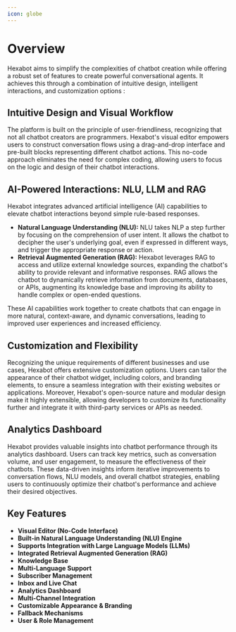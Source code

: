 ```yaml
---
icon: globe
---
```


# Overview

Hexabot aims to simplify the complexities of chatbot creation while offering a robust set of features to create powerful conversational agents. It achieves this through a combination of intuitive design, intelligent interactions, and customization options :

## **Intuitive Design and Visual Workflow**

The platform is built on the principle of user-friendliness, recognizing that not all chatbot creators are programmers. Hexabot's visual editor empowers users to construct conversation flows using a drag-and-drop interface and pre-built blocks representing different chatbot actions. This no-code approach eliminates the need for complex coding, allowing users to focus on the logic and design of their chatbot interactions.

## **AI-Powered Interactions: NLU, LLM and RAG**

Hexabot integrates advanced artificial intelligence (AI) capabilities to elevate chatbot interactions beyond simple rule-based responses.

* **Natural Language Understanding (NLU):** NLU takes NLP a step further by focusing on the comprehension of user intent. It allows the chatbot to decipher the user's underlying goal, even if expressed in different ways, and trigger the appropriate response or action.
* **Retrieval Augmented Generation (RAG):** Hexabot leverages RAG to access and utilize external knowledge sources, expanding the chatbot's ability to provide relevant and informative responses. RAG allows the chatbot to dynamically retrieve information from documents, databases, or APIs, augmenting its knowledge base and improving its ability to handle complex or open-ended questions.

These AI capabilities work together to create chatbots that can engage in more natural, context-aware, and dynamic conversations, leading to improved user experiences and increased efficiency.

## **Customization and Flexibility**

Recognizing the unique requirements of different businesses and use cases, Hexabot offers extensive customization options. Users can tailor the appearance of their chatbot widget, including colors, and branding elements, to ensure a seamless integration with their existing websites or applications. Moreover, Hexabot's open-source nature and modular design make it highly extensible, allowing developers to customize its functionality further and integrate it with third-party services or APIs as needed.

## **Analytics Dashboard**

Hexabot provides valuable insights into chatbot performance through its analytics dashboard. Users can track key metrics, such as conversation volume, and user engagement, to measure the effectiveness of their chatbots. These data-driven insights inform iterative improvements to conversation flows, NLU models, and overall chatbot strategies, enabling users to continuously optimize their chatbot's performance and achieve their desired objectives.

## Key Features

* **Visual Editor (No-Code Interface)**
* **Built-in Natural Language Understanding (NLU) Engine**
* **Supports Integration with Large Language Models (LLMs)**
* **Integrated Retrieval Augmented Generation (RAG)**
* **Knowledge Base**
* **Multi-Language Support**
* **Subscriber Management**
* **Inbox and Live Chat**
* **Analytics Dashboard**
* **Multi-Channel Integration**
* **Customizable Appearance & Branding**
* **Fallback Mechanisms**
* **User & Role Management**
